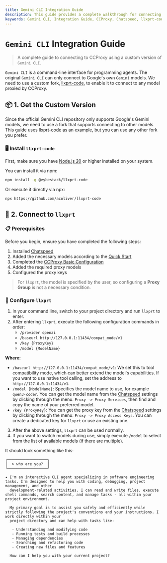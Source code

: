 ```yaml
---
title: Gemini CLI Integration Guide
description: This guide provides a complete walkthrough for connecting a custom version of Gemini CLI (llxprt-code) to Chatspeed's CCProxy. It enables Gemini CLI to use any model proxied by CCProxy.
keywords: Gemini CLI, Integration Guide, CCProxy, Chatspeed, llxprt-code, proxy models, custom version, OpenAI compatible, tool compatibility mode, configuration
---
```

# `Gemini CLI` Integration Guide

> A complete guide to connecting to CCProxy using a custom version of `Gemini CLI`.

`Gemini CLI` is a command-line interface for programming agents. The original `Gemini CLI` can only connect to Google's own `Gemini` models. We need to use a custom fork, [llxprt-code](https://github.com/acoliver/llxprt-code), to enable it to connect to any model proxied by CCProxy.

## 📦 1. Get the Custom Version

Since the official Gemini CLI repository only supports Google's Gemini models, we need to use a fork that supports connecting to other models. This guide uses [llxprt-code](https://github.com/acoliver/llxprt-code) as an example, but you can use any other fork you prefer.

### 🖥️ Install `llxprt-code`

First, make sure you have [Node.js 20](https://nodejs.org/en/download) or higher installed on your system.

You can install it via npm:

```sh
npm install -g @vybestack/llxprt-code
```

Or execute it directly via npx:

```sh
npx https://github.com/acoliver/llxprt-code
```

## 🔌 2. Connect to `llxprt`

### 📋 Prerequisites

Before you begin, ensure you have completed the following steps:

1. Installed [Chatspeed](../guide/installation.md)
2. Added the necessary models according to the [Quick Start](../guide/quickStart.md)
3. Completed the [CCProxy Basic Configuration](configuration.md)
4. Added the required proxy models
5. Configured the proxy keys

> For `llxprt`, the model is specified by the user, so configuring a **Proxy Group** is not a necessary condition.

### 📝 Configure `llxprt`

1. In your command line, switch to your project directory and run `llxprt` to enter.
2. After entering `llxprt`, execute the following configuration commands in order:
   - `/provider openai`
   - `/baseurl http://127.0.0.1:11434/compat_mode/v1`
   - `/key {ProxyKey}`
   - `/model {ModelName}`

**Where:**

- `/baseurl http://127.0.0.1:11434/compat_mode/v1`: We set this to tool compatibility mode, which can better extend the model's capabilities. If you want to use native tool calling, set the address to `http://127.0.0.1:11434/v1`.
- `/model {ModelName}`: Specifies the model name to use, for example `qwen3-coder`. You can get the model name from the [Chatspeed](https://chatspeed.aidyou.ai) settings by clicking through the menu: `Proxy -> Proxy Services`, then find and copy the name of your preferred model.
- `/key {ProxyKey}`: You can get the proxy key from the [Chatspeed](https://chatspeed.aidyou.ai) settings by clicking through the menu: `Proxy -> Proxy Access Keys`. You can create a dedicated key for `llxprt` or use an existing one.

3. After the above settings, `llxprt` can be used normally.
4. If you want to switch models during use, simply execute `/model` to select from the list of available models (if there are multiple).

It should look something like this:

```shell
╭──────────────────╮
│  > who are you?  │
╰──────────────────╯

✦ I'm an interactive CLI agent specializing in software engineering tasks. I'm designed to help you with coding, debugging, project management, and other
  development-related activities. I can read and write files, execute shell commands, search content, and manage tasks - all within your project environment.

  My primary goal is to assist you safely and efficiently while strictly following the project's conventions and your instructions. I work directly within your
  project directory and can help with tasks like:

   - Understanding and modifying code
   - Running tests and build processes
   - Managing dependencies
   - Searching and refactoring code
   - Creating new files and features

  How can I help you with your current project?
```
